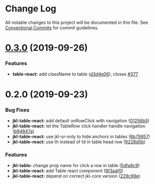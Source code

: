# Change Log

All notable changes to this project will be documented in this file.
See [Conventional Commits](https://conventionalcommits.org) for commit guidelines.

# [0.3.0](https://github.com/fremtind/jokul/compare/@fremtind/jkl-table-react@0.2.0...@fremtind/jkl-table-react@0.3.0) (2019-09-26)


### Features

* **table-react:** add className to table ([d3d4e06](https://github.com/fremtind/jokul/commit/d3d4e06)), closes [#377](https://github.com/fremtind/jokul/issues/377)





# 0.2.0 (2019-09-23)


### Bug Fixes

* **jkl-table-react:** add default onRowClick with navigation ([01256b5](https://github.com/fremtind/jokul/commit/01256b5))
* **jkl-table-react:** let the TableRow click handler handle navigation ([b94847a](https://github.com/fremtind/jokul/commit/b94847a))
* **jkl-table-react:** use jkl-sr-only to hide anchors in tables ([6b79957](https://github.com/fremtind/jokul/commit/6b79957))
* **jkl-table-react:** use th instead of td in table head row ([9228d0b](https://github.com/fremtind/jokul/commit/9228d0b))


### Features

* **jkl-table:** change prop name for click a row in table ([5dfa8c9](https://github.com/fremtind/jokul/commit/5dfa8c9))
* **jkl-table-react:** add Table react component ([8f3aaf0](https://github.com/fremtind/jokul/commit/8f3aaf0))
* **jkl-table-react:** depend on correct jkl-core version ([229c99e](https://github.com/fremtind/jokul/commit/229c99e))
